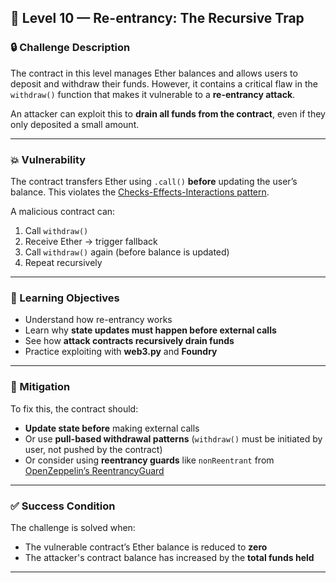 ## 🔁 Level 10 — Re-entrancy: The Recursive Trap

### 🔒 Challenge Description
The contract in this level manages Ether balances and allows users to deposit and withdraw their funds. However, it contains a critical flaw in the `withdraw()` function that makes it vulnerable to a **re-entrancy attack**.

An attacker can exploit this to **drain all funds from the contract**, even if they only deposited a small amount.

---
### 💥 Vulnerability

The contract transfers Ether using `.call()` **before** updating the user’s balance. This violates the [Checks-Effects-Interactions pattern](https://fravoll.github.io/solidity-patterns/checks_effects_interactions.html).

A malicious contract can:
1. Call `withdraw()`
2. Receive Ether → trigger fallback
3. Call `withdraw()` again (before balance is updated)
4. Repeat recursively
---
### 🧠 Learning Objectives

- Understand how re-entrancy works
- Learn why **state updates must happen before external calls**
- See how **attack contracts recursively drain funds**
- Practice exploiting with **web3.py** and **Foundry**
---
### 🧯 Mitigation

To fix this, the contract should:
- **Update state before** making external calls
- Or use **pull-based withdrawal patterns** (`withdraw()` must be initiated by user, not pushed by the contract)
- Or consider using **reentrancy guards** like `nonReentrant` from [OpenZeppelin’s ReentrancyGuard](https://docs.openzeppelin.com/contracts/4.x/api/security#ReentrancyGuard)
---
### ✅ Success Condition
The challenge is solved when:
- The vulnerable contract’s Ether balance is reduced to **zero**
- The attacker's contract balance has increased by the **total funds held**
---
